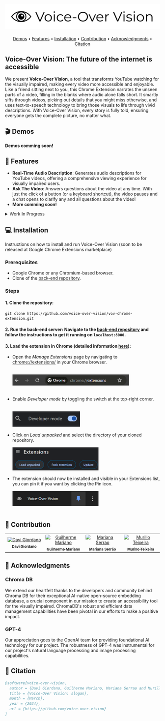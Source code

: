 <div align="center" style="margin-bottom:20px">
    <img src="./assets/readme/logo_banner.png"/>
</div>

<p align="center">
 <a href="#🎬-demos">Demos</a> •
 <a href="#🚀-features">Features</a> •
 <a href="#💻-installation">Installation</a> •
 <a href="#🌟-contribution">Contribution</a> • 
 <a href="#💎-acknowledgments">Acknowledgments</a> • 
 <a href="#📄-citation">Citation</a>
</p>

## Voice-Over Vision: The future of the internet is accessible
We present **Voice-Over Vision**, a tool that transforms YouTube watching for the visually impaired, making every video more accessible and enjoyable. Like a friend sitting next to you, this Chrome Extension narrates the unseen parts of a video, filling in the blanks where audio alone falls short. It smartly sifts through videos, picking out details that you might miss otherwise, and uses text-to-speech technology to bring those visuals to life through vivid descriptions. With Voice-Over Vision, every story is fully told, ensuring everyone gets the complete picture, no matter what.

## 🎬 Demos

**Demos comming soon!**

## 🚀 Features

- **Real-Time Audio Description**: Generates audio descriptions for YouTube videos, offering a comprehensive viewing experience for visually impaired users.
- **Ask The Video**: Answers questions about the video at any time. With just the click of a button (or a keyboard shortcut), the video pauses and a chat opens to clarify any and all questions about the video!
- **More comming soon!**

<details>
<summary>Work In Progress</summary>

* [ ] **Customizable Speech Parameters**: Adjust voice selection, speech rate, and volume to tailor the audio descriptions to your preferences.
* [ ] **Detail Level Settings**: Choose the level of detail for descriptions, from basic overviews to in-depth analysis of physical appearances and emotions.
* [ ] **Interruption Frequency Control**: Select how often you'd like the video's original audio to be interrupted with descriptions, ensuring a balanced experience.
  </details>

## 💻 Installation

Instructions on how to install and run Voice-Over Vision (soon to be released at Google Chrome Extensions marketplace)

### Prerequisites

- Google Chrome or any Chromium-based browser.
- Clone of the [back-end repository](https://github.com/voice-over-vision/vov-backend).

### Steps

#### 1. **Clone the repository**: 
```
git clone https://github.com/voice-over-vision/vov-chrome-extension.git
```
   
#### 2. **Run the back-end server**: Navigate to the [back-end repository](https://github.com/guilherme-francisco/winter_hackaton_backend) and follow the instructions to get it running on `localhost:8000`.
   
#### 3. **Load the extension in Chrome** (detailed information [here](https://developer.chrome.com/docs/extensions/get-started/tutorial/hello-world#load-unpacked)):
   - Open the _Manage Extensions_ page by navigating to [chrome://extensions/](chrome://extensions/) in your Chrome browser.
    <br/><br/>
    <img src="./assets/readme/chrome_ext_domain.png" style="padding:15px 0;" width="380px"/>
    <br/><br/>
   - Enable _Developer mode_ by toggling the switch at the top-right corner.
    <br/><br/>
    <img src="./assets/readme/chrome_dev_mode.png" style="margin:15px 0;" width="220px"/>
   - Click on _Load unpacked_ and select the directory of your cloned repository.
    <br/>
    <img src="./assets/readme/chrome_load_ext.png" style="margin:15px 0;" width="280px"/>
   - The extension should now be installed and visible in your Extensions list, you can pin it if you want by clicking the Pin icon.
    <br/>
    <img src="./assets/readme/chrome_pin_ext.png" style="margin:15px 0;" width="280px"/>

## 🌟 Contribution

<table>
  <tbody>
    <tr>
      <td align="center" width=15%>
        <a href="https://github.com/DaviGiordano">
          <img src="https://github.com/DaviGiordano.png" width="100%;" style="max-width:150px" alt="Davi Giordano"/>
          <br/>
          <sub><b>Davi Giordano</b></sub>
        </a>
        <br />
      </td>
      <td align="center" width=15%>
        <a href="https://github.com/guilherme-francisco">
          <img src="https://github.com/guilherme-francisco.png" width="100%;" style="max-width:150px"alt="Guilherme Mariano"/>
          <br />
          <sub><b>Guilherme Mariano</b></sub>
        </a>
        <br />
      </td>
      <td align="center" width=15%>
        <a href="https://github.com/marianaserrao">
          <img src="https://github.com/marianaserrao.png" width="100%;" style="max-width:150px" alt="Mariana Serrao"/>
          <br />
          <sub><b>Mariana Serrão</b></sub>
        </a>
        <br />
      </td>
      <td align="center" width=15%>
        <a href="https://github.com/murillo-teixeira">
          <img src="https://github.com/murillo-teixeira.png" width="100%;" style="max-width:150px" alt="Murillo Teixeira"/>
          <br />
          <sub><b>Murillo Teixeira</b></sub>
        </a>
        <br />
      </td>
    </tr>
  </tbody>
</table>

## 💎 Acknowledgments

### Chroma DB
We extend our heartfelt thanks to the developers and community behind Chroma DB for their exceptional AI-native open-source embedding database, a crucial component in our mission to create an accessibility tool for the visually impaired. ChromaDB's robust and efficient data management capabilities have been pivotal in our efforts to make a positive impact.

### GPT-4
Our appreciation goes to the OpenAI team for providing foundational AI technology for our project. The robustness of GPT-4 was instrumental for our project's natural language processing and image processing capabilities.

## 📄 Citation

```bibtex
@software{voice-over-vision,
  author = {Davi Giordano, Guilherme Mariano, Mariana Serrao and Murillo Teixeira},
  title = {Voice-Over Vision: slogan},
  month = {March},
  year = {2024},
  url = {https://github.com/voice-over-vision}
}
```